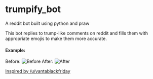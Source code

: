 # trumpify_bot
A reddit bot built using python and praw

This bot replies to trump-like comments on reddit and fills them with
appropriate emojis to make them more accurate.

#### Example:

Before:
![Before](https://github.com/wngrahams/trumpify_bot/blob/master/res/before.png)
After:
![After](https://github.com/wngrahams/trumpify_bot/blob/master/res/after.png)


[Inspired by /u/vantablackfriday](https://www.reddit.com/r/pics/comments/6u6mw4/sitting_on_the_couch_with_a_headache_and_an_ice/dlqtbxz/)

